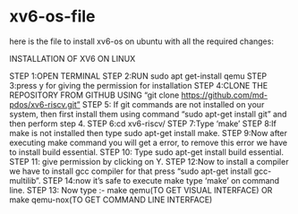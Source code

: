 # xv6-os-file
here is the file to install xv6-os on ubuntu with all the required changes:

INSTALLATION OF XV6 ON LINUX

STEP 1:OPEN TERMINAL
STEP 2:RUN  sudo apt get-install qemu
STEP 3:press y for giving the permission for installation
STEP 4:CLONE THE REPOSITORY FROM GITHUB USING “git clone   https://github.com/md-pdos/xv6-riscv.git”
STEP 5: If git commands are not installed on your system, then first install them using command “sudo apt-get install git” and then perform step 4.
STEP 6:cd xv6-riscv/
STEP 7:Type ‘make’
STEP 8:If make is not installed then type sudo apt-get install make.
STEP 9:Now after executing make command you will get a error, to remove this error we have to install build essential.
STEP 10: Type sudo apt-get install build essential.
STEP 11: give permission by clicking on Y.
STEP 12:Now to install a compiler we have to install gcc compiler for that press “sudo apt-get install gcc-multilib”. 
STEP 14:now it’s safe to execute make type ‘make’ on command line. 
STEP 13: Now type :-
make qemu(TO GET VISUAL INTERFACE) 
                         OR
make qemu-nox(TO GET COMMAND LINE INTERFACE)
